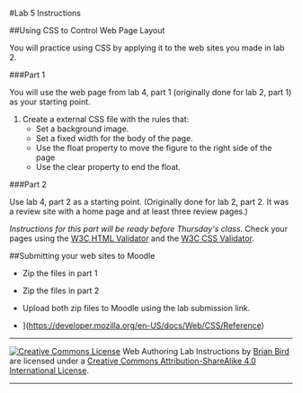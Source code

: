 #Lab 5 Instructions


##Using CSS to Control Web Page Layout

You will practice using CSS by applying it to the web sites you made in lab 2.

###Part 1

You will use the web page from lab 4, part 1 (originally done for lab 2, part 1) as your starting point. 

1. Create a external CSS file with the rules that:
   - Set a background image.
   - Set a fixed width for the body of the page.
   - Use the float property to move the figure to the right side of the page
   - Use the clear property to end the float.


###Part 2

Use lab 4, part 2 as a starting point. (Originally done for lab 2, part 2. It was a review site with a home page and at least three review pages.)

*Instructions for this part will be ready before Thursday's class.*
Check your pages using the [W3C HTML Validator](https://validator.w3.org)  and the [W3C CSS Validator](http://jigsaw.w3.org/css-validator/).



##Submitting your web sites to Moodle

- Zip the files in part 1

- Zip the files in part 2

- Upload both zip files to Moodle using the lab submission link.

  

* ](https://developer.mozilla.org/en-US/docs/Web/CSS/Reference)

------

[![Creative Commons License](https://i.creativecommons.org/l/by-sa/4.0/88x31.png)](http://creativecommons.org/licenses/by-sa/4.0/) Web Authoring Lab Instructions by [Brian Bird](https://profbird.online) are licensed under a [Creative Commons Attribution-ShareAlike 4.0 International License](http://creativecommons.org/licenses/by-sa/4.0/). 

------------




